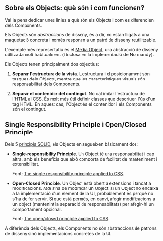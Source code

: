 ## Sobre els Objects: què són i com funcionen?

Val la pena dedicar unes línies a què són els Objects i com es diferencien dels Components.

Els Objects són _abstraccions_ de disseny, és a dir, no estan lligats a una maquetació concreta i només responen a un patró de disseny reutilitzable.

L'exemple més representatiu és el [Media Object](/stubbornella.org/content/2010/06/25/the-media-object-saves-hundreds-of-lines-of-code), una abstracció de disseny utilitzada molt habitualment \(i inclosa en la implementació de Normandy\).

Els Objects tenen principalment dos objectius:

1. **Separar l'estructura de la vista**. L'estructura i el posicionament són tasques dels Objects, mentre que les característiques visuals són responsabilitat dels Components.

2. **Separar el contenidor del contingut**. No cal imitar l'estructura de l'HTML al CSS. És molt més útil definir classes que descriuen l'ús d'un tag HTML. En aquest cas, l'Object és el contenidor i els Components són el contingut.

## Single Responsibility Principle i Open/Closed Principle

Dels 5 [principis SOLID](https://scotch.io/bar-talk/s-o-l-i-d-the-first-five-principles-of-object-oriented-design), els Objects en segueixen bàsicament dos:

* **Single-responsibility Principle**. Un Object té una responsabilitat i cap altra, amb els beneficis que això comporta de facilitat de manteniment i extensibilitat.

  Font: [The single responsibility principle applied to CSS](https://csswizardry.com/2012/04/the-single-responsibility-principle-applied-to-css/).

* **Open-Closed Principle**. Un Object està obert a extensions i tancat a modificacions. _Mai_ s'ha de modificar un Object: si un Object no encaixa a la implementació d'un element de la UI, probablement és perquè no s'ha de fer servir. Sí que està permès, en canvi, afegir modificacions a un object \(mantenint la separació de responsabilitats\) per afegir-hi un comportament opcional.

  Font: [The open/closed principle applied to CSS](https://csswizardry.com/2012/06/the-open-closed-principle-applied-to-css/).



A diferència dels Objects, els Components no són abstraccions de patrons de disseny sinó implementacions concretes de la UI.

